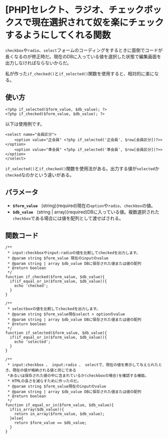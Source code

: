# [PHP]セレクト、ラジオ、チェックボックスで現在選択されて奴を楽にチェックするようにしてくれる関数

`checkbox`や`radio`、`select`フォームのコーディングをするときに面倒でコードが長くなるのが修正時だ。現在のDBに入っている値を選択した状態で編集画面を出力しなければならないからだ。

私が作った`if_checked()`と`if_selected()`関数を使用すると、相対的に楽になる。

使い方
------

    <?php if_selected($form_value, $db_value); ?>
    <?php if_checked($form_value, $db_value); ?>

以下は使用例です。

    <select name="会員区分">
        <option value="正会員" <?php if_selected('正会員', $row[会員区分])?>></option>
        <option value="準会員" <?php if_selected('準会員', $row[会員区分])?>></option>
    </select>

`if_selected()`と`if_checked()`関数を使用法がある。出力する値が`selected`か`checked`なのかという違いがある。

パラメータ
---------

* __`$form_value`__
  (string)(required)現在の`option`や`radio`、`checkbox`の値。
* __`$db_value`__
  (string | array)(required)DBに入っている値。複数選択された`checkbox`である場合には値を配列として渡せばされる。

関数コード
---------

~~~ .php
/**
 * input:checkboxやinput:radioの値を比較してcheckedを出力します。
 * @param string $form_value 現在のinputのvalue
 * @param string | array $db_value DBに保存された値または値の配列
 * @return boolean
 */
function if_checked($form_value, $db_value){
  if(if_equal_or_in($form_value, $db_value)){
    echo 'checked';
  }
}

/**
 * selectboxの値を比較してcheckedを出力します。
 * @param string $form_value現在select > optionのvalue
 * @param string | array $db_value DBに保存された値または値の配列
 * @return boolean
 */
function if_selected($form_value, $db_value){
  if(if_equal_or_in($form_value, $db_value)){
    echo 'selected';
  }
}

/**
 * input:checkbox 、 input:radio 、 selectで、現在の値を表示して与えられたとき、現在の値が格納される値と同じである
 *あるいは保存された値の中に含まれているか(checkboxの場合)を確認する機能。
 * HTMLの長さを減らすために作ったのだ。
 * @param string $form_value現在のinputのvalue
 * @param string | array $db_value DBに保存された値または値の配列
 * @return boolean
 */
function if_equal_or_in($form_value, $db_value){
  if(is_array($db_value)){
    return in_array($form_value, $db_value);
  }else{
    return $form_value == $db_value;
  }
}
~~~
